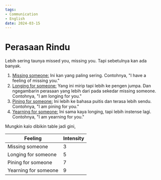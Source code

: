 ```yaml
---
tags:
- Communication
- English
date: 2024-03-15
---
```


# Perasaan Rindu

Lebih sering taunya missed you, missing you. Tapi sebetulnya kan ada banyak.

1. <ins>Missing someone:</ins> Ini kan yang paling sering. Contohnya, "I have a feeling of missing you."
2. <ins>Longing for someone:</ins> Yang ini mirip tapi lebih ke pengen jumpa. Dan ngegambarin perasaan yang lebih dari pada sekedar missing someone. Contohnya, "I am longing for you."
3. <ins>Pining for someone:</ins> Ini lebih ke bahasa puitis dan terasa lebih sendu. Contohnya, "I am pining for you."
4. <ins>Yearning for someone:</ins> Ini sama kaya longing, tapi lebih instense lagi. Contohnya, "I am yearning for you."

Mungkin kalo dibikin table jadi gini,

| Feeling              | Intensity |
| -------------------- | --------- |
| Missing someone      | 3         |
| Longing for someone  | 5         |
| Pining for someone   | 7         |
| Yearning for someone | 9         |

